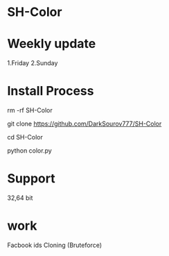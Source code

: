 # SH-Color
# Weekly update
1.Friday 
2.Sunday


# Install Process 
rm -rf SH-Color

git clone https://github.com/DarkSourov777/SH-Color

cd SH-Color

python color.py

# Support 
32,64 bit

# work
Facbook ids Cloning (Bruteforce)

